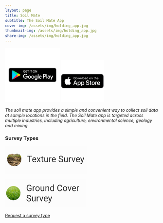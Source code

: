 ```yaml
---
layout: page
title: Soil Mate
subtitle: The Soil Mate App
cover-img: /assets/img/holding_app.jpg
thumbnail-img: /assets/img/holding_app.jpg
share-img: /assets/img/holding_app.jpg
---
```


<p float="left">
  <a href="https://play.google.com/store/apps/details?id=au.com.opensourceagriculture.soil_mate"><img src="/assets/img/playstore.png" width="180" /></a>
  <a href="https://apps.apple.com/us/app/soil-mate/id1554446504"><img src="/assets/img/appstore.png" width="140" /></a>
</p>

*The soil mate app provides a simple and convenient way to collect soil data at sample locations in the field. The Soil Mate app is targeted across multiple industries, including agriculture, environmental science, geology and mining.*

### Survey Types

![texture](/assets/img/texture_survey.png)

![ground_cover](/assets/img/ground_cover_survey.png)

[Request a survey type](https://forms.gle/tWxishLW3Q7cZFgWA)